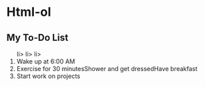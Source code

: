 # Html-ol

<!DOCTYPE html> <html> <body> <h2>My To-Do List</h2> <ol> li> li> li> <li>Wake up at 6:00 AM</li> <li>Exercise for 30 minutes</ <li>Shower and get dressed</ <li>Have breakfast</li> <li>Start work on projects</ </body> </html>
